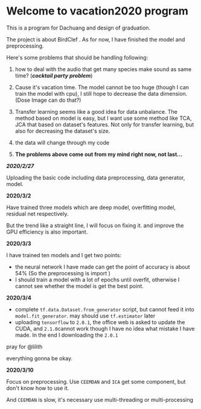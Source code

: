# Welcome to vacation2020 program																																																																																																																																																																																																																																																																																																																																																																																																																																																																																																																																																																																																																																																																																																																																																																																																																																																																																																																																																																																																																																																																																																																																																																																																																																																																																																																																																																																																																																				

  

  This is a program for Dachuang and design of graduation. 

  The project is about BirdClef . As for now, I have finished the model and preprocessing.

  Here's some   problems that should be handling following:

1. how to deal with the audio that get many species make sound as same time? (***cocktail party problem***)

2. Cause it's vacation time. The model cannot be too huge (though I can train the model with cpu), I still hope to decrease the data dimension.(Dose Image can do that?)

3. Transfer learning seems like a good idea for data unbalance. The method based on model is easy, but I want use some method like TCA, JCA that based on dataset's features. Not only for transfer learning, but also for decreasing the dataset's size.

4. the data will change through my code 

5. **The problems above come out from my mind right now, not last...**

   

***2020/2/27***

Uploading the basic code including data preprocessing, data generator, model.

**2020/3/2**

Have trained three models which are deep model, overfitting model, residual net respectively.

But the trend like a straight line, I will focus on fixing it. and improve the GPU efficiency is also important.

**2020/3/3**

I have trained ten models and I get two points:

- the neural network I have made can get the point of accuracy is about 54% (So the preprocessing is import )
- I should train a model with a lot of epochs until overfit, otherwise I cannot see whether the model is get the best point.

**2020/3/4**

- complete `tf.data.Dataset.from_generator` script, but cannot feed it into `model.fit_generator`. may should use `tf.estimator` later
- uploading `tensorflow` to `2.0.1`, the office web is asked to update the CUDA, and `2.1.0`cannot work though I have no idea what mistake I have made. In the end I downloading the `2.0.1`

pray for @lilith 

everything  gonna be okay.

**2020/3/10**

Focus on preprocessing. Use  `CEEMDAN` and `ICA` get some component, but don't know how to use it.

And `CEEMDAN` is slow, it's necessary use multi-threading or multi-processing